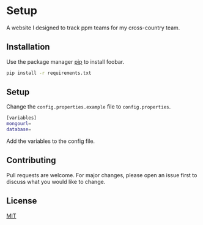 # Setup

A website I designed to track ppm teams for my cross-country team.

## Installation

Use the package manager [pip](https://pip.pypa.io/en/stable/) to install foobar.

```bash
pip install -r requirements.txt
```

## Setup

Change the ```config.properties.example``` file to ```config.properties```.

```bash
[variables]
mongourl=
database=
```
Add the variables to the config file.

## Contributing

Pull requests are welcome. For major changes, please open an issue first
to discuss what you would like to change.

## License

[MIT](https://choosealicense.com/licenses/mit/)